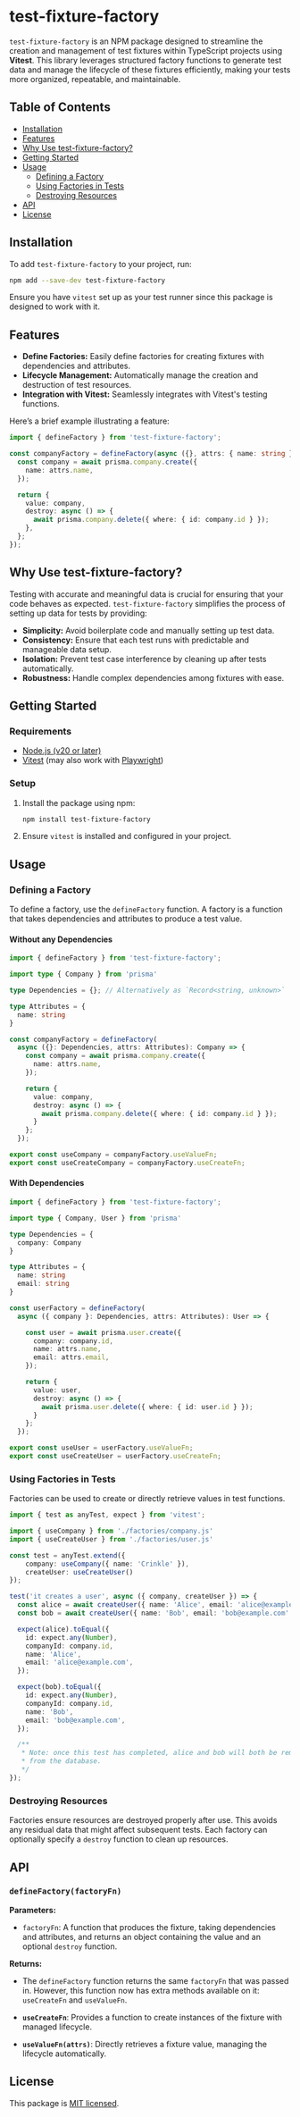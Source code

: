 # test-fixture-factory

`test-fixture-factory` is an NPM package designed to streamline the creation and management of test fixtures within TypeScript projects using **Vitest**. This library leverages structured factory functions to generate test data and manage the lifecycle of these fixtures efficiently, making your tests more organized, repeatable, and maintainable.

## Table of Contents

- [Installation](#installation)
- [Features](#features)
- [Why Use test-fixture-factory?](#why-use-test-fixture-factory)
- [Getting Started](#getting-started)
- [Usage](#usage)
  - [Defining a Factory](#defining-a-factory)
  - [Using Factories in Tests](#using-factories-in-tests)
  - [Destroying Resources](#destroying-resources)
- [API](#api)
- [License](#license)

## Installation

To add `test-fixture-factory` to your project, run:

```bash
npm add --save-dev test-fixture-factory
```

Ensure you have `vitest` set up as your test runner since this package is designed to work with it.

## Features

- **Define Factories:** Easily define factories for creating fixtures with dependencies and attributes.
- **Lifecycle Management:** Automatically manage the creation and destruction of test resources.
- **Integration with Vitest:** Seamlessly integrates with Vitest's testing functions.

Here’s a brief example illustrating a feature:

```typescript
import { defineFactory } from 'test-fixture-factory';

const companyFactory = defineFactory(async ({}, attrs: { name: string }) => {
  const company = await prisma.company.create({
    name: attrs.name,
  });

  return {
    value: company,
    destroy: async () => {
      await prisma.company.delete({ where: { id: company.id } });
    },
  };
});
```

## Why Use test-fixture-factory?

Testing with accurate and meaningful data is crucial for ensuring that your code behaves as expected. `test-fixture-factory` simplifies the process of setting up data for tests by providing:

- **Simplicity:** Avoid boilerplate code and manually setting up test data.
- **Consistency:** Ensure that each test runs with predictable and manageable data setup.
- **Isolation:** Prevent test case interference by cleaning up after tests automatically.
- **Robustness:** Handle complex dependencies among fixtures with ease.

## Getting Started

### Requirements

- [Node.js (v20 or later)](https://nodejs.org/)
- [Vitest](https://vitest.dev/) (may also work with [Playwright](https://playwright.dev/))

### Setup

1. Install the package using npm:
    ```bash
    npm install test-fixture-factory
    ```
2. Ensure `vitest` is installed and configured in your project.

## Usage

### Defining a Factory

To define a factory, use the `defineFactory` function. A factory is a function that takes dependencies and attributes to produce a test value.

#### Without any Dependencies

```typescript
import { defineFactory } from 'test-fixture-factory';

import type { Company } from 'prisma'

type Dependencies = {}; // Alternatively as `Record<string, unknown>`

type Attributes = {
  name: string
}

const companyFactory = defineFactory(
  async ({}: Dependencies, attrs: Attributes): Company => {
    const company = await prisma.company.create({
      name: attrs.name,
    });

    return {
      value: company,
      destroy: async () => {
        await prisma.company.delete({ where: { id: company.id } });
      }
    };
  });

export const useCompany = companyFactory.useValueFn;
export const useCreateCompany = companyFactory.useCreateFn;
```

#### With Dependencies

```typescript
import { defineFactory } from 'test-fixture-factory';

import type { Company, User } from 'prisma'

type Dependencies = {
  company: Company
}

type Attributes = {
  name: string
  email: string
}

const userFactory = defineFactory(
  async ({ company }: Dependencies, attrs: Attributes): User => {

    const user = await prisma.user.create({
      company: company.id,
      name: attrs.name,
      email: attrs.email,
    });

    return {
      value: user,
      destroy: async () => {
        await prisma.user.delete({ where: { id: user.id } });
      }
    };
  });

export const useUser = userFactory.useValueFn;
export const useCreateUser = userFactory.useCreateFn;
```

### Using Factories in Tests

Factories can be used to create or directly retrieve values in test functions.

```typescript
import { test as anyTest, expect } from 'vitest';

import { useCompany } from './factories/company.js'
import { useCreateUser } from './factories/user.js'

const test = anyTest.extend({
    company: useCompany({ name: 'Crinkle' }),
    createUser: useCreateUser()
});

test('it creates a user', async ({ company, createUser }) => {
  const alice = await createUser({ name: 'Alice', email: 'alice@example.com' });
  const bob = await createUser({ name: 'Bob', email: 'bob@example.com' });

  expect(alice).toEqual({
    id: expect.any(Number),
    companyId: company.id,
    name: 'Alice',
    email: 'alice@example.com',
  });

  expect(bob).toEqual({
    id: expect.any(Number),
    companyId: company.id,
    name: 'Bob',
    email: 'bob@example.com',
  });

  /**
   * Note: once this test has completed, alice and bob will both be removed
   * from the database.
   */
});
```

### Destroying Resources

Factories ensure resources are destroyed properly after use. This avoids any residual data that might affect subsequent tests. Each factory can optionally specify a `destroy` function to clean up resources.

## API

### `defineFactory(factoryFn)`

**Parameters:**

- `factoryFn`: A function that produces the fixture, taking dependencies and attributes, and returns an object containing the value and an optional `destroy` function.

**Returns:**

- The `defineFactory` function returns the same `factoryFn` that was passed in. However, this function now has extra methods available on it:  `useCreateFn` and `useValueFn`.

- **`useCreateFn`**: Provides a function to create instances of the fixture with managed lifecycle.
- **`useValueFn(attrs)`**: Directly retrieves a fixture value, managing the lifecycle automatically.

## License

This package is [MIT licensed](LICENSE).
